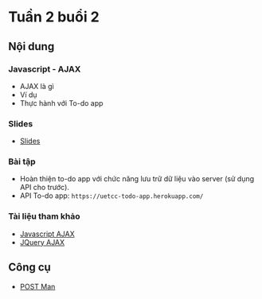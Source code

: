 # Tuần 2 buổi 2

## Nội dung

### Javascript - AJAX

- AJAX là gì
- Ví dụ
- Thực hành với To-do app


### Slides
- [Slides](./slides.pdf)

### Bài tập
- Hoàn thiện to-do app với chức năng lưu trữ dữ liệu vào server (sử dụng API cho trước).
- API To-do app: `https://uetcc-todo-app.herokuapp.com/`

### Tài liệu tham khảo
- [Javascript AJAX](https://www.w3schools.com/xml/ajax_intro.asp)
- [JQuery AJAX](https://www.w3schools.com/jquery/jquery_ref_ajax.asp)

## Công cụ
- [POST Man](https://www.getpostman.com/)